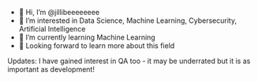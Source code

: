 - 👋 Hi, I’m @jillibeeeeeeee
- 👀 I’m interested in Data Science, Machine Learning, Cybersecurity, Artificial Intelligence
- 🌱 I’m currently learning Machine Learning
- 💞️ Looking forward to learn more about this field

Updates:
I have gained interest in QA too - it may be underrated but it is as important as development!


<!---
jillibeeeeeeee/jillibeeeeeeee is a ✨ special ✨ repository because its `README.md` (this file) appears on your GitHub profile.
You can click the Preview link to take a look at your changes.
--->
